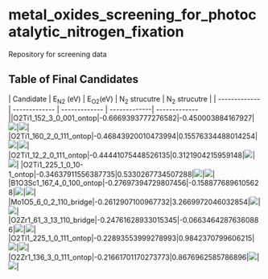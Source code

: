 # metal_oxides_screening_for_photocatalytic_nitrogen_fixation
Repository for screening data 
## Table of Final Candidates
| Candidate  | E<sub>N2</sub> (eV) | E<sub>O2</sub>(eV) | N<sub>2</sub> strucutre | N<sub>2</sub> strucutre |
| ------------- | ------------- | ------------- | -------------| -------------||O2Ti1_152_3_0_001_ontop|-0.6669393777276582|-0.450003884167927|![](https://github.com/nianhant/metal_oxides_screening_for_photocatalytic_nitrogen_fixation/blob/main/qualified_high_fidelity_gifs/O2Ti1_152_3_0_001_ontop/O2Ti1_152_3_0_001_N2_ontop.gif)|![](https://github.com/nianhant/metal_oxides_screening_for_photocatalytic_nitrogen_fixation/blob/main/qualified_high_fidelity_gifs/O2Ti1_152_3_0_001_ontop/O2Ti1_152_3_0_001_O2_ontop.gif)| 
|O2Ti1_160_2_0_111_ontop|-0.46843920010473994|0.15576334488014254|![](https://github.com/nianhant/metal_oxides_screening_for_photocatalytic_nitrogen_fixation/blob/main/qualified_high_fidelity_gifs/O2Ti1_160_2_0_111_ontop/O2Ti1_160_2_0_111_N2_ontop.gif)|![](https://github.com/nianhant/metal_oxides_screening_for_photocatalytic_nitrogen_fixation/blob/main/qualified_high_fidelity_gifs/O2Ti1_160_2_0_111_ontop/O2Ti1_160_2_0_111_O2_ontop.gif)| 
|O2Ti1_12_2_0_111_ontop|-0.44441075448526135|0.3121904215959148|![](https://github.com/nianhant/metal_oxides_screening_for_photocatalytic_nitrogen_fixation/blob/main/qualified_high_fidelity_gifs/O2Ti1_12_2_0_111_ontop/O2Ti1_12_2_0_111_N2_ontop.gif)|![](https://github.com/nianhant/metal_oxides_screening_for_photocatalytic_nitrogen_fixation/blob/main/qualified_high_fidelity_gifs/O2Ti1_12_2_0_111_ontop/O2Ti1_12_2_0_111_O2_ontop.gif)| 
|O2Ti1_225_1_0_10-1_ontop|-0.34637911556387735|0.5330267734507288|![](https://github.com/nianhant/metal_oxides_screening_for_photocatalytic_nitrogen_fixation/blob/main/qualified_high_fidelity_gifs/O2Ti1_225_1_0_10-1_ontop/O2Ti1_225_1_0_10-1_N2_ontop.gif)|![](https://github.com/nianhant/metal_oxides_screening_for_photocatalytic_nitrogen_fixation/blob/main/qualified_high_fidelity_gifs/O2Ti1_225_1_0_10-1_ontop/O2Ti1_225_1_0_10-1_O2_ontop.gif)| 
|B1O3Sc1_167_4_0_100_ontop|-0.27697394729807456|-0.1588776896105628|![](https://github.com/nianhant/metal_oxides_screening_for_photocatalytic_nitrogen_fixation/blob/main/qualified_high_fidelity_gifs/B1O3Sc1_167_4_0_100_ontop/B1O3Sc1_167_4_0_100_N2_ontop.gif)|![](https://github.com/nianhant/metal_oxides_screening_for_photocatalytic_nitrogen_fixation/blob/main/qualified_high_fidelity_gifs/B1O3Sc1_167_4_0_100_ontop/B1O3Sc1_167_4_0_100_O2_ontop.gif)| 
|Mo1O5_6_0_2_110_bridge|-0.2612907100967732|3.2669972046032854|![](https://github.com/nianhant/metal_oxides_screening_for_photocatalytic_nitrogen_fixation/blob/main/qualified_high_fidelity_gifs/Mo1O5_6_0_2_110_bridge/Mo1O5_6_0_2_110_N2_bridge.gif)|![](https://github.com/nianhant/metal_oxides_screening_for_photocatalytic_nitrogen_fixation/blob/main/qualified_high_fidelity_gifs/Mo1O5_6_0_2_110_bridge/Mo1O5_6_0_2_110_O2_bridge.gif)| 
|O2Zr1_61_3_13_110_bridge|-0.24761628933015345|-0.06634642876360886|![](https://github.com/nianhant/metal_oxides_screening_for_photocatalytic_nitrogen_fixation/blob/main/qualified_high_fidelity_gifs/O2Zr1_61_3_13_110_bridge/O2Zr1_61_3_13_110_N2_bridge.gif)|![](https://github.com/nianhant/metal_oxides_screening_for_photocatalytic_nitrogen_fixation/blob/main/qualified_high_fidelity_gifs/O2Zr1_61_3_13_110_bridge/O2Zr1_61_3_13_110_O2_bridge.gif)| 
|O2Ti1_225_1_0_111_ontop|-0.22893553999278993|0.9842370799606215|![](https://github.com/nianhant/metal_oxides_screening_for_photocatalytic_nitrogen_fixation/blob/main/qualified_high_fidelity_gifs/O2Ti1_225_1_0_111_ontop/O2Ti1_225_1_0_111_N2_ontop.gif)|![](https://github.com/nianhant/metal_oxides_screening_for_photocatalytic_nitrogen_fixation/blob/main/qualified_high_fidelity_gifs/O2Ti1_225_1_0_111_ontop/O2Ti1_225_1_0_111_O2_ontop.gif)| 
|O2Zr1_136_3_0_111_ontop|-0.21661701170273773|0.8676962585786896|![](https://github.com/nianhant/metal_oxides_screening_for_photocatalytic_nitrogen_fixation/blob/main/qualified_high_fidelity_gifs/O2Zr1_136_3_0_111_ontop/O2Zr1_136_3_0_111_N2_ontop.gif)|![](https://github.com/nianhant/metal_oxides_screening_for_photocatalytic_nitrogen_fixation/blob/main/qualified_high_fidelity_gifs/O2Zr1_136_3_0_111_ontop/O2Zr1_136_3_0_111_O2_ontop.gif)| 

